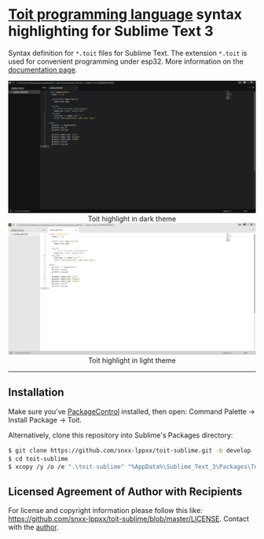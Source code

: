 # [Toit programming language][1] syntax highlighting for Sublime Text 3

Syntax definition for `*.toit` files for Sublime Text. The extension `*.toit` is used for convenient programming under esp32.
More information on the [documentation page](https://docs.toit.io/language).

<div align="center">
	<img type="image/png" src="./screenshots/dark-theme.png" alt="Dark Theme"/>
	<article>Toit highlight in dark theme</article>
	<img type="image/png" src="./screenshots/light-theme.png" alt="Light Theme"/>
	<article>Toit highlight in light theme</article>
</div>

---

## Installation

Make sure you've [PackageControl](https://packagecontrol.io/) installed, then open: Command Palette &rarr; Install Package &rarr; Toit.

Alternatively, clone this repository into Sublime's Packages directory:

```sh
$ git clone https://github.com/snxx-lppxx/toit-sublime.git -b develop
$ cd toit-sublime
$ xcopy /y /o /e ".\toit-sublime" "%AppData%\Sublime_Text_3\Packages\Toit"
```

## Licensed Agreement of Author with Recipients

For license and copyright information please follow this like: <https://github.com/snxx-lppxx/toit-sublime/blob/master/LICENSE>.
Contact with the [author](https://snxx-lppxx.github.io/).


<!-- Space for external links: -->
[1]: https://toit.io/
